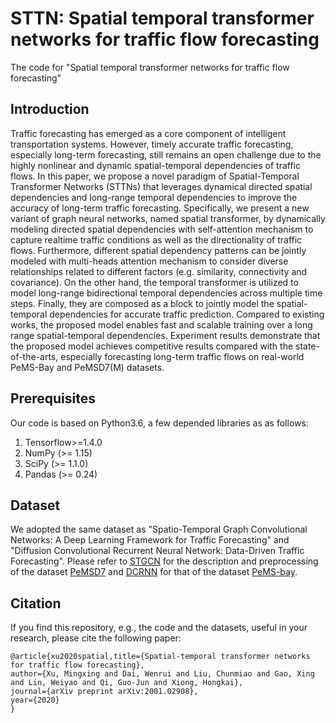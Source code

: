 # STTN: Spatial temporal transformer networks for traffic flow forecasting
The code for "Spatial temporal transformer networks for traffic flow forecasting"
## Introduction
Traffic forecasting has emerged as a core component of intelligent transportation systems.
However, timely accurate traffic forecasting, especially long-term forecasting, still remains an open challenge due to the highly nonlinear and dynamic spatial-temporal dependencies of traffic flows. 
In this paper, we propose a novel paradigm of Spatial-Temporal Transformer Networks (STTNs) that leverages dynamical directed spatial dependencies and long-range temporal dependencies to improve the accuracy of long-term traffic forecasting. 
Specifically, we present a new variant of graph neural networks, named spatial transformer, by dynamically modeling directed spatial dependencies with self-attention mechanism to capture realtime traffic conditions as well as the directionality of traffic flows.
Furthermore, different spatial dependency patterns can be jointly modeled with multi-heads attention mechanism to consider diverse relationships related to different factors (e.g. similarity, connectivity and covariance). 
On the other hand, the temporal transformer is utilized to model long-range bidirectional temporal dependencies across multiple time steps. Finally, they are composed as a block to jointly model the spatial-temporal dependencies for accurate traffic prediction.
Compared to existing works, the proposed model enables fast and scalable training over a long range spatial-temporal dependencies. Experiment results demonstrate that the proposed model achieves competitive results compared with the state-of-the-arts, especially forecasting long-term traffic flows on real-world PeMS-Bay and PeMSD7(M) datasets.

## Prerequisites
Our code is based on Python3.6, a few depended libraries as as follows:
1. Tensorflow>=1.4.0
2. NumPy (>= 1.15)
3. SciPy (>= 1.1.0)
4. Pandas (>= 0.24)

## Dataset
We adopted the same dataset as "Spatio-Temporal Graph Convolutional Networks: 
A Deep Learning Framework for Traffic Forecasting" and "Diffusion Convolutional Recurrent Neural Network: Data-Driven Traffic Forecasting". Please refer to [STGCN](https://github.com/VeritasYin/STGCN_IJCAI-18) for 
the description and preprocessing of the dataset [PeMSD7](https://pems.dot.ca.gov) and [DCRNN](https://github.com/liyaguang/DCRNN) for that of the dataset [PeMS-bay](https://github.com/liyaguang/DCRNN).

## Citation
If you find this repository, e.g., the code and the datasets, useful in your research, please cite the following paper:

    @article{xu2020spatial,title={Spatial-temporal transformer networks for traffic flow forecasting},
    author={Xu, Mingxing and Dai, Wenrui and Liu, Chunmiao and Gao, Xing and Lin, Weiyao and Qi, Guo-Jun and Xiong, Hongkai},
    journal={arXiv preprint arXiv:2001.02908},
    year={2020}
    }   
